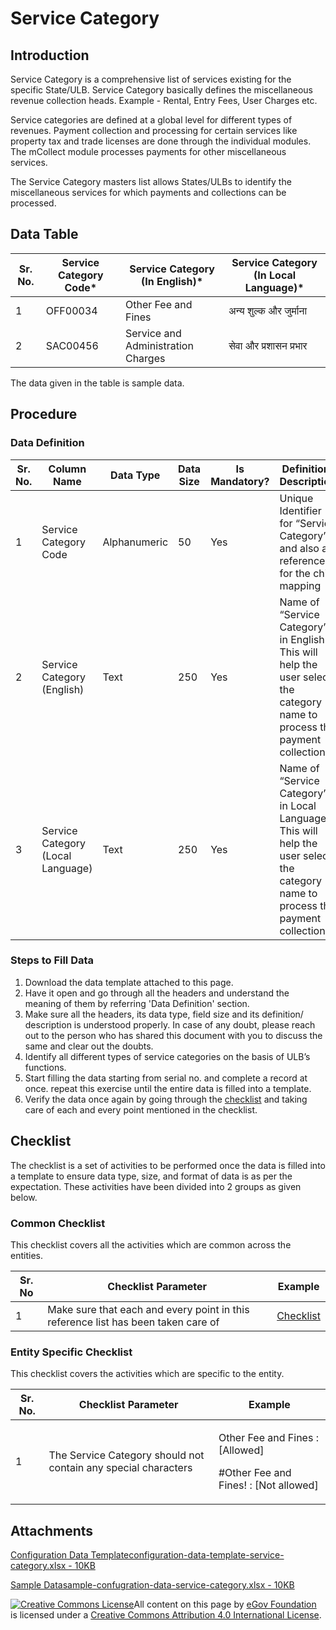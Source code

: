 # Service Category

## Introduction <a href="#introduction" id="introduction"></a>

Service Category is a comprehensive list of services existing for the specific State/ULB. Service Category basically defines the miscellaneous revenue collection heads. Example - Rental, Entry Fees, User Charges etc.

Service categories are defined at a global level for different types of revenues. Payment collection and processing for certain services like property tax and trade licenses are done through the individual modules. The mCollect module processes payments for other miscellaneous services.

The Service Category masters list allows States/ULBs to identify the miscellaneous services for which payments and collections can be processed.

## Data Table <a href="#data-table" id="data-table"></a>

| Sr. No. | Service Category Code\* | Service Category (In English)\*    | Service Category (In Local Language)\* |
| ------- | ----------------------- | ---------------------------------- | -------------------------------------- |
| 1       | OFF00034                | Other Fee and Fines                | अन्य शुल्क और जुर्माना                 |
| 2       | SAC00456                | Service and Administration Charges | सेवा और प्रशासन प्रभार                 |

The data given in the table is sample data.

## Procedure <a href="#procedure" id="procedure"></a>

### Data Definition <a href="#data-definition" id="data-definition"></a>

| Sr. No. | Column Name                       | Data Type    | Data Size | Is Mandatory? | Definition/ Description                                                                                                          |
| ------- | --------------------------------- | ------------ | --------- | ------------- | -------------------------------------------------------------------------------------------------------------------------------- |
| 1       | Service Category Code             | Alphanumeric | 50        | Yes           | Unique Identifier for “Service Category” and also a reference for the child mapping                                              |
| 2       | Service Category (English)        | Text         | 250       | Yes           | Name of “Service Category” in English. This will help the user select the category name to process the payment collection        |
| 3       | Service Category (Local Language) | Text         | 250       | Yes           | Name of “Service Category” in Local Language. This will help the user select the category name to process the payment collection |

### Steps to Fill Data <a href="#steps-to-fill-data" id="steps-to-fill-data"></a>

1. Download the data template attached to this page.
2. Have it open and go through all the headers and understand the meaning of them by referring 'Data Definition' section.
3. Make sure all the headers, its data type, field size and its definition/ description is understood properly. In case of any doubt, please reach out to the person who has shared this document with you to discuss the same and clear out the doubts.
4. Identify all different types of service categories on the basis of ULB’s functions.
5. Start filling the data starting from serial no. and complete a record at once. repeat this exercise until the entire data is filled into a template.
6. Verify the data once again by going through the [checklist](https://docs.digit.org/configure-digit/configuring-master-data-templates/module-setup/common-config/checklist) and taking care of each and every point mentioned in the checklist.

## Checklist <a href="#checklist" id="checklist"></a>

The checklist is a set of activities to be performed once the data is filled into a template to ensure data type, size, and format of data is as per the expectation. These activities have been divided into 2 groups as given below.

### Common Checklist <a href="#common-checklist" id="common-checklist"></a>

This checklist covers all the activities which are common across the entities.

| Sr. No | Checklist Parameter                                                               | Example                                                                                                                      |
| ------ | --------------------------------------------------------------------------------- | ---------------------------------------------------------------------------------------------------------------------------- |
| 1      | Make sure that each and every point in this reference list has been taken care of | ​[Checklist](https://docs.digit.org/configure-digit/configuring-master-data-templates/module-setup/common-config/checklist)​ |

### Entity Specific Checklist <a href="#entity-specific-checklist" id="entity-specific-checklist"></a>

This checklist covers the activities which are specific to the entity.

| Sr. No. | Checklist Parameter                                            | Example                                                                            |
| ------- | -------------------------------------------------------------- | ---------------------------------------------------------------------------------- |
| 1       | The Service Category should not contain any special characters | <p>Other Fee and Fines : [Allowed]</p><p>#Other Fee and Fines! : [Not allowed]</p> |

## Attachments <a href="#attachments" id="attachments"></a>

[Configuration Data Templateconfiguration-data-template-service-category.xlsx - 10KB](https://firebasestorage.googleapis.com/v0/b/gitbook-28427.appspot.com/o/assets%2F-MERG\_iQW5oN4ukgXP8K%2Fsync%2Fdc43a0fe5ab9a640f507a8ee407c7270f951ff4d.xlsx?generation=1602050605604860\&alt=media)

[Sample Datasample-confugration-data-service-category.xlsx - 10KB](https://firebasestorage.googleapis.com/v0/b/gitbook-28427.appspot.com/o/assets%2F-MERG\_iQW5oN4ukgXP8K%2Fsync%2F76cd429256ab480c4e5b87f864709fe6d9537dfd.xlsx?generation=1602050605589057\&alt=media)

[![Creative Commons License](https://i.creativecommons.org/l/by/4.0/80x15.png)](http://creativecommons.org/licenses/by/4.0/)All content on this page by [eGov Foundation ](https://egov.org.in/)is licensed under a [Creative Commons Attribution 4.0 International License](http://creativecommons.org/licenses/by/4.0/).

